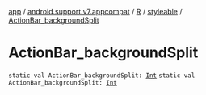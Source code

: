 [app](../../../index.md) / [android.support.v7.appcompat](../../index.md) / [R](../index.md) / [styleable](index.md) / [ActionBar_backgroundSplit](./-action-bar_background-split.md)

# ActionBar_backgroundSplit

`static val ActionBar_backgroundSplit: `[`Int`](https://kotlinlang.org/api/latest/jvm/stdlib/kotlin/-int/index.html)
`static val ActionBar_backgroundSplit: `[`Int`](https://kotlinlang.org/api/latest/jvm/stdlib/kotlin/-int/index.html)